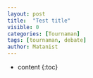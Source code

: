```yaml
---
layout: post
title:  "Test title"
visible: 0
categories: [Tournaman]
tags: [tournaman, debate]
author: Matanist
---
```


* content
{:toc}

